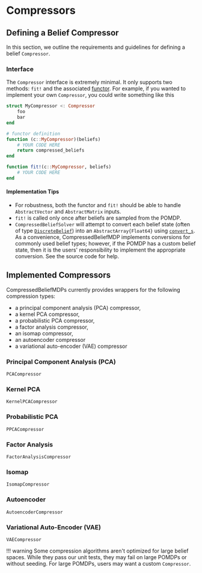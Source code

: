 # Compressors

## Defining a Belief Compressor

In this section, we outline the requirements and guidelines for defining a belief `Compressor`.

### Interface

The `Compressor` interface is extremely minimal. It only supports two methods: `fit!` and the associated [functor](https://docs.julialang.org/en/v1/manual/methods/#Function-like-objects). For example, if you wanted to implement your own `Compressor`, you could write something like this

```julia
struct MyCompressor <: Compressor
    foo
    bar
end

# functor definition
function (c::MyCompressor)(beliefs)
    # YOUR CODE HERE
    return compressed_beliefs
end

function fit!(c::MyCompressor, beliefs)
    # YOUR CODE HERE
end
```

#### Implementation Tips
* For robustness, both the functor and `fit!` should be able to handle `AbstractVector` and `AbstractMatrix` inputs. 
* `fit!` is called only once after beliefs are sampled from the POMDP.
* `CompressedBeliefSolver` will attempt to convert each belief state (often of type [`DiscreteBelief`](https://juliapomdp.github.io/POMDPs.jl/latest/POMDPTools/beliefs/#POMDPTools.BeliefUpdaters.DiscreteBelief)) into an `AbstractArray{Float64}` using [`convert_s`](https://juliapomdp.github.io/POMDPs.jl/latest/api/#POMDPs.convert_s). As a convenience, CompressedBeliefMDP implements conversions for commonly used belief types; however, if the POMDP has a custom belief state, then it is the users' responsibility to implement the appropriate conversion. See the source code for help. 

## Implemented Compressors

CompressedBeliefMDPs currently provides wrappers for the following compression types:
- a principal component analysis (PCA) compressor,
- a kernel PCA compressor,
- a probabilistic PCA compressor,
- a factor analysis compressor,
- an isomap compressor,
- an autoencoder compressor
- a variational auto-encoder (VAE) compressor

### Principal Component Analysis (PCA)
```@docs 
PCACompressor
```

### Kernel PCA
```@docs 
KernelPCACompressor
```

### Probabilistic PCA
```@docs 
PPCACompressor
```

### Factor Analysis
```@docs 
FactorAnalysisCompressor
```

### Isomap
```@docs
IsomapCompressor
```

### Autoencoder
```@docs
AutoencoderCompressor
```

### Variational Auto-Encoder (VAE)
```@docs
VAECompressor
```

!!! warning 
    Some compression algorithms aren't optimized for large belief spaces. While they pass our unit tests, they may fail on large POMDPs or without seeding. For large POMDPs, users may want a custom `Compressor`.